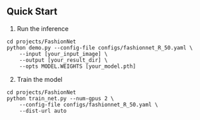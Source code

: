 ## Quick Start
1. Run the inference 

```
cd projects/FashionNet
python demo.py --config-file configs/fashionnet_R_50.yaml \
    --input [your_input_image] \  
    --output [your_result_dir] \
    --opts MODEL.WEIGHTS [your_model.pth]
```
2. Train the model 
```
cd projects/FashionNet
python train_net.py --num-gpus 2 \
    --config-file configs/fashionnet_R_50.yaml \
    --dist-url auto
```